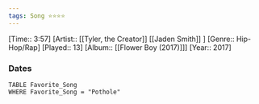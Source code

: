 ```yaml
---
tags: Song ⭐⭐⭐⭐ 
---
```

[Time:: 3:57]
[Artist:: [[Tyler, the Creator]] [[Jaden Smith]] ]
[Genre:: Hip-Hop/Rap]
[Played:: 13]
[Album:: [[Flower Boy (2017)]]]
[Year:: 2017]
### Dates
````dataview
TABLE Favorite_Song
WHERE Favorite_Song = "Pothole"
````